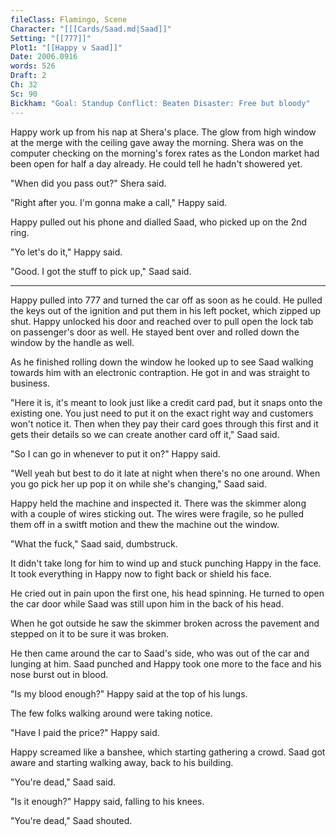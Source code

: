 ```yaml
---
fileClass: Flamingo, Scene
Character: "[[[Cards/Saad.md|Saad]]"
Setting: "[[777]]"
Plot1: "[[Happy v Saad]]"
Date: 2006.0916
words: 526
Draft: 2
Ch: 32
Sc: 90
Bickham: "Goal: Standup Conflict: Beaten Disaster: Free but bloody"
---
```

Happy work up from his nap at Shera's place. The glow from high window at the merge with the ceiling gave away the morning. Shera was on the computer checking on the morning's forex rates as the London market had been open for half a day already. He could tell he hadn't showered yet. 

"When did you pass out?" Shera said.

"Right after you. I'm gonna make a call," Happy said.

Happy pulled out his phone and dialled Saad, who picked up on the 2nd ring.

"Yo let's do it," Happy said.

"Good. I got the stuff to pick up," Saad said.

---

Happy pulled into 777 and turned the car off as soon as he could. He pulled the keys out of the ignition and put them in his left pocket, which zipped up shut. Happy unlocked his door and reached over to pull open the lock tab on passenger's door as well. He stayed bent over and rolled down the window by the handle as well. 

As he finished rolling down the window he looked up to see Saad walking towards him with an electronic contraption. He got in and was straight to business.

"Here it is, it's meant to look just like a credit card pad, but it snaps onto the existing one. You just need to put it on the exact right way and customers won't notice it. Then when they pay their card goes through this first and it gets their details so we can create another card off it," Saad said.

"So I can go in whenever to put it on?" Happy said.

"Well yeah but best to do it late at night when there's no one around. When you go pick her up pop it on while she's changing," Saad said.
 
Happy held the machine and inspected it. There was the skimmer along with a couple of wires sticking out. The wires were fragile, so he pulled them off in a switft motion and thew the machine out the window. 

"What the fuck," Saad said, dumbstruck.

It didn't take long for him to wind up and stuck punching Happy in the face. It took everything in Happy now to fight back or shield his face.

He cried out in pain upon the first one, his head spinning. He turned to open the car door while Saad was still upon him in the back of his head.

When he got outside he saw the skimmer broken across the pavement and stepped on it to be sure it was broken.

He then came around the car to Saad's side, who was out of the car and lunging at him. Saad punched and Happy took one more to the face and his nose burst out in blood. 

"Is my blood enough?" Happy said at the top of his lungs.

The few folks walking around were taking notice. 

"Have I paid the price?" Happy said.

Happy screamed like a banshee, which starting gathering a crowd. Saad got aware and starting walking away, back to his building.

"You're dead," Saad said.

"Is it enough?" Happy said, falling to his knees.

"You're dead," Saad shouted.